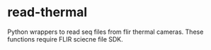 # read-thermal
Python wrappers to read seq files from flir thermal cameras. These functions require FLIR sciecne file SDK.
